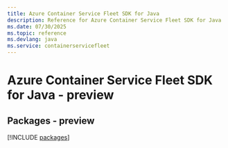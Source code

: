 ```yaml
---
title: Azure Container Service Fleet SDK for Java
description: Reference for Azure Container Service Fleet SDK for Java
ms.date: 07/30/2025
ms.topic: reference
ms.devlang: java
ms.service: containerservicefleet
---
```

# Azure Container Service Fleet SDK for Java - preview
## Packages - preview
[!INCLUDE [packages](container-service-fleet-index.md)]
